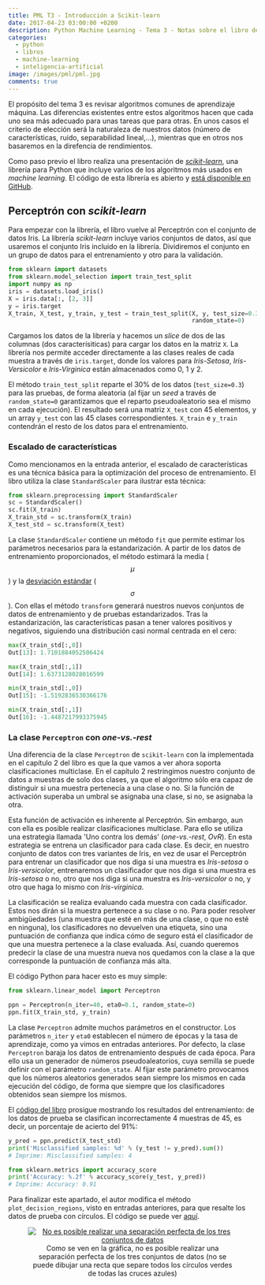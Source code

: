 ```yaml
---
title: PML T3 - Introducción a Scikit-learn
date: 2017-04-23 03:00:00 +0200
description: Python Machine Learning - Tema 3 - Notas sobre el libro de Sebastian Raschka
categories:
  - python
  - libros
  - machine-learning
  - inteligencia-artificial
image: /images/pml/pml.jpg
comments: true
---
```


El propósito del tema 3 es revisar algoritmos comunes de aprendizaje máquina. Las diferencias existentes entre estos algoritmos hacen que cada uno sea más adecuado para unas tareas que para otras. En unos casos el criterio de elección será la naturaleza de nuestros datos (número de características, ruido, separabilidad lineal,...), mientras que en otros nos basaremos en la direfencia de rendimientos.

Como paso previo el libro realiza una presentación de [_scikit-learn_](http://scikit-learn.org/stable/index.html), una librería para Python que incluye varios de los algoritmos más usados en _machine learning_. El código de esta librería es abierto y [está disponible en GitHub](https://github.com/scikit-learn/scikit-learn).

## Perceptrón con _scikit-learn_

Para empezar con la librería, el libro vuelve al Perceptrón con el conjunto de datos Iris. La librería _scikit-learn_ incluye varios conjuntos de datos, así que usaremos el conjunto Iris incluido en la librería. Dividiremos el conjunto en un grupo de datos para el entrenamiento y otro para la validación.


```python
from sklearn import datasets
from sklearn.model_selection import train_test_split
import numpy as np
iris = datasets.load_iris()
X = iris.data[:, [2, 3]]
y = iris.target
X_train, X_test, y_train, y_test = train_test_split(X, y, test_size=0.3,
                                                    random_state=0)
```

Cargamos los datos de la librería y hacemos un _slice_ de dos de las columnas (dos caracterísiticas) para cargar los datos en la matriz `X`. La librería nos permite acceder directamente a las clases reales de cada muestra a través de `iris.target`, donde los valores para _Iris-Setosa_, _Iris-Versicolor_ e _Iris-Virginica_ están almacenados como 0, 1 y 2.  

El método `train_test_split` reparte el 30% de los datos (`test_size=0.3`) para las pruebas, de forma aleatoria (al fijar un _seed_ a través de `random_state=0` garantizamos que el reparto pseudoaleatorio sea el mismo en cada ejecución). El resultado será una matriz `X_test` con 45 elementos, y un array `y_test` con las 45 clases correspondientes. `X_train` e `y_train` contendrán el resto de los datos para el entrenamiento.

### Escalado de características

Como mencionamos en la entrada anterior, el escalado de características es una técnica básica para la optimización del proceso de entrenamiento. El libro utiliza la clase `StandardScaler` para ilustrar esta técnica:


```python
from sklearn.preprocessing import StandardScaler
sc = StandardScaler()
sc.fit(X_train)
X_train_std = sc.transform(X_train)
X_test_std = sc.transform(X_test)
```

La clase `StandardScaler` contiene un método `fit` que permite estimar los parámetros necesarios para la estandarización. A partir de los datos de entrenamiento proporcionados, el método estimará la media ($$\mu$$) y la [desviación estándar](https://es.wikipedia.org/wiki/Desviaci%C3%B3n_t%C3%ADpica) ($$\sigma$$). Con ellas el método `transform` generará nuestros nuevos conjuntos de datos de entrenamiento y de pruebas estandarizados. Tras la estandarización, las características pasan a tener valores positivos y negativos, siguiendo una distribución casi normal centrada en el cero:

```python
max(X_train_std[:,0])
Out[13]: 1.7101884052506424

max(X_train_std[:,1])
Out[14]: 1.6373128028016599

min(X_train_std[:,0])
Out[15]: -1.5192836530366176

min(X_train_std[:,1])
Out[16]: -1.4487217993375945
```

### La clase `Perceptron` con _one-vs.-rest_

Una diferencia de la clase `Perceptron` de `scikit-learn` con la implementada en el capítulo 2 del libro es que la que vamos a ver ahora soporta clasificaciones multiclase. En el capítulo 2 restringimos nuestro conjunto de datos a muestras de solo dos clases, ya que el algoritmo sólo era capaz de distinguir si una muestra pertenecía a una clase o no. Si la función de activación superaba un umbral se asignaba una clase, si no, se asignaba la otra.

Esta función de activación es inherente al Perceptrón. Sin embargo, aun con ella es posible realizar clasificaciones multiclase. Para ello se utiliza una estrategia llamada 'Uno contra los demás' (_one-vs.-rest_, _OvR_). En esta estrategia se entrena un clasificador para cada clase. Es decir, en nuestro conjunto de datos con tres variantes de Iris, en vez de usar el Perceptrón para entrenar un clasificador que nos diga si una muestra es _Iris-setosa_ o _Iris-versicolor_, entrenaremos un clasificador que nos diga si una muestra es _Iris-setosa_ o no, otro que nos diga si una muestra es _Iris-versicolor_ o no, y otro que haga lo mismo con _Iris-virginica_. 

La clasificación se realiza evaluando cada muestra con cada clasificador. Estos nos dirán si la muestra pertenece a su clase o no. Para poder resolver ambigüedades (una muestra que esté en más de una clase, o que no esté en ninguna), los clasificadores no devuelven una etiqueta, sino una puntuación de confianza que indica cómo de seguro está el clasificador de que una muestra pertenece a la clase evaluada. Así, cuando queremos predecir la clase de una muestra nueva nos quedamos con la clase a la que corresponde la puntuación de confianza más alta.

El código Python para hacer esto es muy simple:
```python
from sklearn.linear_model import Perceptron

ppn = Perceptron(n_iter=40, eta0=0.1, random_state=0)
ppn.fit(X_train_std, y_train)
```

La clase `Perceptron` admite muchos parámetros en el constructor. Los parámetros `n_iter` y `eta0` establecen el número de épocas y la tasa de aprendizaje, como ya vimos en entradas anteriores. Por defecto, la clase `Perceptron` baraja los datos de entrenamiento después de cada época. Para ello usa un generador de números pseudoaleatorios, cuya semilla se puede definir con el parámetro `random_state`. Al fijar este parámetro provocamos que los números aleatorios generados sean siempre los mismos en cada ejecución del código, de forma que siempre que los clasificadores obtenidos sean siempre los mismos.

El [código del libro](https://github.com/rasbt/python-machine-learning-book/blob/master/code/ch03/ch03.ipynb) prosigue mostrando los resultados del entrenamiento: de los datos de prueba se clasifican incorrectamente 4 muestras de 45, es decir, un porcentaje de acierto del 91%:

```python
y_pred = ppn.predict(X_test_std)
print('Misclassified samples: %d' % (y_test != y_pred).sum())
# Imprime: Misclassified samples: 4

from sklearn.metrics import accuracy_score
print('Accuracy: %.2f' % accuracy_score(y_test, y_pred))
# Imprime: Accuracy: 0.91
```

Para finalizar este apartado, el autor modifica el método `plot_decision_regions`, visto en entradas anteriores, para que resalte los datos de prueba con círculos. El código se puede ver [aquí](https://github.com/rasbt/python-machine-learning-book/blob/master/code/ch03/ch03.ipynb).

<div style="text-align:center">
    <figure>
        <a href="https://github.com/rasbt/python-machine-learning-book/blob/master/code/ch03/images/03_01.png">
        <img alt="No es posible realizar una separación perfecta de los tres conjuntos de datos" src ="https://raw.githubusercontent.com/rasbt/python-machine-learning-book/master/code/ch03/images/03_01.png" /></a>
        <figcaption>Como se ven en la gráfica, no es posible realizar una separación perfecta de los tres conjuntos de datos (no se puede dibujar una recta que separe todos los círculos verdes de todas las cruces azules)</figcaption>
    </figure>
</div>